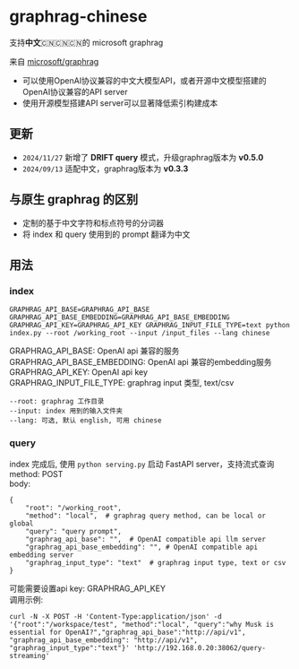 # graphrag-chinese

支持**中文**🇨🇳🇨🇳🇨🇳的 microsoft graphrag

来自 [microsoft/graphrag](https://github.com/microsoft/graphrag)

- 可以使用OpenAI协议兼容的中文大模型API，或者开源中文模型搭建的OpenAI协议兼容的API server
- 使用开源模型搭建API server可以显著降低索引构建成本

## 更新

- `2024/11/27` 新增了 **DRIFT query** 模式，升级graphrag版本为 **v0.5.0**
- `2024/09/13` 适配中文，graphrag版本为 **v0.3.3**

## 与原生 graphrag 的区别
- 定制的基于中文字符和标点符号的分词器
- 将 index 和 query 使用到的 prompt 翻译为中文

## 用法

### index
```
GRAPHRAG_API_BASE=GRAPHRAG_API_BASE GRAPHRAG_API_BASE_EMBEDDING=GRAPHRAG_API_BASE_EMBEDDING GRAPHRAG_API_KEY=GRAPHRAG_API_KEY GRAPHRAG_INPUT_FILE_TYPE=text python index.py --root /working_root --input /input_files --lang chinese
```

GRAPHRAG_API_BASE: OpenAI api 兼容的服务  
GRAPHRAG_API_BASE_EMBEDDING: OpenAI api 兼容的embedding服务  
GRAPHRAG_API_KEY: OpenAI api key  
GRAPHRAG_INPUT_FILE_TYPE: graphrag input 类型, text/csv  

```
--root: graphrag 工作目录  
--input: index 用到的输入文件夹  
--lang: 可选, 默认 english, 可用 chinese  
```

### query
index 完成后, 使用 ```python serving.py``` 启动 FastAPI server，支持流式查询  
method: POST  
body:  
```
{
    "root": "/working_root",
    "method": "local",  # graphrag query method, can be local or global
    "query": "query prompt",
    "graphrag_api_base": "",  # OpenAI compatible api llm server
    "graphrag_api_base_embedding": "", # OpenAI compatible api embedding server
    "graphrag_input_type": "text"  # graphrag input type, text or csv
}
```
可能需要设置api key: GRAPHRAG_API_KEY  
调用示例:  
```
curl -N -X POST -H 'Content-Type:application/json' -d '{"root":"/workspace/test", "method":"local", "query":"why Musk is essential for OpenAI?","graphrag_api_base":"http://api/v1", "graphrag_api_base_embedding": "http://api/v1", "graphrag_input_type":"text"}' 'http://192.168.0.20:38062/query-streaming'
```
